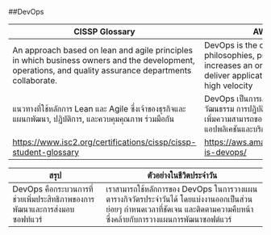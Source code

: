 ##DevOps

| CISSP Glossary   | AWS Amazon   |
|------------|------------|
| An approach based on lean and agile principles in which business owners and the development, operations, and quality assurance departments collaborate.| DevOps is the combination of cultural philosophies, practices, and tools that increases an organization’s ability to deliver applications and services at high velocity| 
| แนวทางที่ใช้หลักการ Lean และ Agile ซึ่งเจ้าของธุรกิจและแผนกพัฒนา, ปฏิบัติการ, และควบคุมคุณภาพ ร่วมมือกัน| DevOps เป็นการผสมผสานระหว่างปรัชญา วัฒนธรรม การปฏิบัติงาน และเครื่องมือต่างๆ ที่ช่วยเพิ่มความสามารถขององค์กรในการส่งมอบแอปพลิเคชันและบริการได้อย่างรวดเร็ว|
| https://www.isc2.org/certifications/cissp/cissp-student-glossary  | https://aws.amazon.com/devops/what-is-devops/    |

| สรุป    | ตัวอย่างในชีวิตประจำวัน |
| -------- | ------- |
| DevOps คือกระบวนการที่ช่วยเพิ่มประสิทธิภาพของการพัฒนาและการส่งมอบซอฟท์แวร์ | เราสามารถใช้หลักการของ DevOps ในการวางแผนตารางกิจวัตรประจำวันได้ โดยแบ่งงานออกเป็นส่วนย่อยๆ กำหนดเวลาที่ชัดเจน และติดตามความคืบหน้า ซึ่งคล้ายกับการวางแผนการพัฒนาซอฟต์แวร์ |

